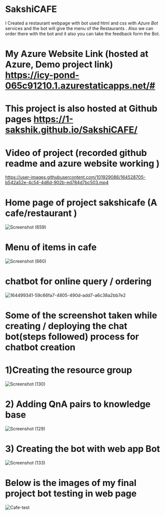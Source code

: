 # SakshiCAFE

I  Created a restaurant webpage with bot used html and css with *Azure Bot* services and  the bot will give the menu of the Restaurants .
 Also we can  order  there with the bot  and it  also you can take the feedback form the Bot.

# My Azure Website Link (hosted at Azure, Demo project link)   https://icy-pond-065c91210.1.azurestaticapps.net/#

# This project is also hosted at Github pages    https://1-sakshik.github.io/SakshiCAFE/

# Video of project (recorded github readme and azure website working )
https://user-images.githubusercontent.com/101929086/164528705-b542a52e-4c54-4d6d-902b-ed784d7bc503.mp4


# Home page of project sakshicafe (A cafe/restaurant )

![Screenshot (659)](https://user-images.githubusercontent.com/101929086/164524133-a73bf56b-8542-48d8-a079-57315ae375f3.png)

# Menu of items in cafe 
![Screenshot (660)](https://user-images.githubusercontent.com/101929086/164524946-117b64c8-da37-466c-b255-81ff58a424e8.png)

# chatbot for online query / ordering

![164499341-59c66fa7-4805-490d-add7-a6c38a2bb7e2](https://user-images.githubusercontent.com/101929086/164526535-ff98454a-04b9-49c9-8080-bc30cc20fe75.png)


# Some of the screenshot taken while creating / deploying the chat bot(steps followed) process for chatbot creation

# 1)Creating  the resource group

![Screenshot (130)](https://user-images.githubusercontent.com/101929086/164498238-bd2dc8f5-6353-4013-a5c2-effa86a9c471.png)

# 2) Adding QnA pairs  to knowledge base

![Screenshot (129)](https://user-images.githubusercontent.com/101929086/164498559-7ca0c40d-6075-4c7d-af68-2e48031301e2.png)

# 3) Creating the  bot with web app Bot


![Screenshot (133)](https://user-images.githubusercontent.com/101929086/164502782-6f011d35-7e3c-4cf8-a76b-2627746b9ec9.png)


# Below is the images of my final project bot testing in web page


![Cafe-test](https://user-images.githubusercontent.com/101929086/164499341-59c66fa7-4805-490d-add7-a6c38a2bb7e2.png)

